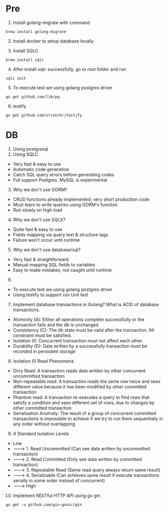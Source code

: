 # Pre
1. Install golang-migrate with command 
```
brew install golang-migrate
```
2. Install docker to setup database locally

3. Install SQLC 
```
brew install sqlc
```
4. After install sqlc successfully, go to root folder and run 
```
sqlc init
```
5. To execute test we using golang postgres driver
```
go get github.com/lib/pq
```
6. testify 
```
go get github.com/stretchr/testify
```
# DB 
1. Using postgresql
2. Using SQLC
* Very fast & easy to use
* Automatic code generation
* Catch SQL query errors before generating codes
* Full support Postgres. MySQL is experimental
3. Why we don't use GORM? 
* CRUD functions already implemented, very short production code
* Must learn to write queries using GORM's function
* Run slowly on high load
4. Why we don't use SQLX?
* Quite fast & easy to use
* Fields mapping via query text & structure tags
* Failure won't occur until runtime
5. Why we don't use database/sql?
* Very fast & straightforward
* Manual mapping SQL fields to variables
* Easy to make mistakes, not caught until runtime
6. 
* To execute test we using golang postgres driver
* Using testify to support run Unit test
7. Implement database transactions in Golang? What is ACID of database transactions.
* Atomicity (A): Either all operations complete successfully or the transaction fails and the db is unchanged
* Consistency (C): The db state must be valid after the transaction. All constraint must be satisfied.
* Isolation (I): Concurrent transaction must not affect each other.
* Durability (D): Data written by a successfully transaction must be recorded in persistent storage 

8. Isolation (I) Read Phenomena
* Dirty Read: A transaction reads data written by other concurrent uncommitted transaction
* Non-repeatable read: A transaction reads the same row twice and sees different value because it has been modified by other committed transaction 
* Phantom read: A transaction re-executes a query to find rows that satisfy a condition and sees different set of rows, due to changes by other committed transaction
* Serialization Anomaly: The result of a group of concurrent committed transactions is impossible to achieve if we try to run them sequentially in any order without overlapping 

9. 4 Standard Isolation Levels
* Low 
* ---> 1. Read Uncommitted (Can see data written by uncommitted transaction)
* ---> 2. Read Committed (Only see data written by committed transaction) 
* ---> 3. Repeatable Read (Same read query always return same result) 
* ---> 4. Serializable (Can achieves same result if execute transactions serially in some order instead of concurrent) 
* ---> High

10. Implement RESTful HTTP API using go gin
```
go get -u github.com/gin-gonic/gin
```

